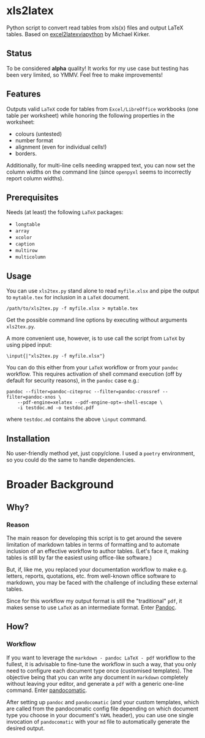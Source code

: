 # xls2latex
Python script to convert read tables from xls(x) files and output LaTeX tables.
Based on [excel2latexviapython](https://github.com/michaelkirker/excel2latexviapython) by Michael Kirker.

## Status
To be considered **alpha** quality! It works for my use case but testing has been very limited, so YMMV.
Feel free to make improvements!

## Features
Outputs valid `LaTeX` code for tables from `Excel/LibreOffice` workbooks (one table per worksheet) while
honoring the following properties in the worksheet:
 - colours (untested)
 - number format
 - alignment (even for individual cells!)
 - borders.

Additionally, for multi-line cells needing wrapped text, you can now set the column widths on the 
command line (since `openpyxl` seems to incorrectly report column widths).

## Prerequisites

Needs (at least) the following `LaTeX` packages:
- `longtable`
- `array`
- `xcolor`
- `caption`
- `multirow`
- `multicolumn`

## Usage
You can use `xls2tex.py` stand alone to read `myfile.xlsx` and pipe the output to `mytable.tex` for inclusion 
in a `LaTeX` document.

```
/path/to/xls2tex.py -f myfile.xlsx > mytable.tex
```
Get the possible command line options by executing without arguments `xls2tex.py`.

A more convenient use, however, is to use call the script from `LaTeX` by using piped input:

```
\input{|"xls2tex.py -f myfile.xlsx"}
```
You can do this either from your `LaTeX` workflow or from your `pandoc` workflow. This requires activation 
of shell command execution (off by default for security reasons), in the `pandoc` case e.g.:

```
pandoc --filter=pandoc-citeproc --filter=pandoc-crossref --filter=pandoc-xnos \
    --pdf-engine=xelatex --pdf-engine-opt=-shell-escape \
    -i testdoc.md -o testdoc.pdf
```
where `testdoc.md` contains the above `\input` command.

## Installation
No user-friendly method yet, just copy/clone.
I used a `poetry` environment, so you could do the same to handle dependencies.

# Broader Background
## Why?
### Reason
The main reason for developing this script is to get around the severe limitation of markdown tables in terms of 
formatting and to automate inclusion of an effective workflow to author tables. (Let's face it, making tables is
still by far the easiest using office-like software.)

But, if, like me, you replaced your documentation workflow to make e.g. letters, reports, quotations, etc. 
from well-known office software to markdown, you may be faced with the challenge of including these external tables.

Since for this workflow my output format is still the "traditional" `pdf`, it makes sense to use `LaTeX` as an intermediate format.
Enter [Pandoc](https://pandoc.org/).

## How?
### Workflow
If you want to leverage the `markdown - pandoc LaTeX - pdf` workflow to the fullest, it is advisable to fine-tune the workflow
in such a way, that you only need to configure each document type once (customised templates). The objective being that you can
write any document in `markdown` completely without leaving your editor, and generate a `pdf` with a generic one-line command.
Enter [pandocomatic](https://github.com/htdebeer/pandocomatic).

After setting up `pandoc` and `pandocomatic` (and your custom templates, which are called from the pandocomatic config file 
depending on which document type you choose in your document's `YAML` header), you can use one single invocation of 
`pandocomatic` with your `md` file to automatically generate the desired output.
